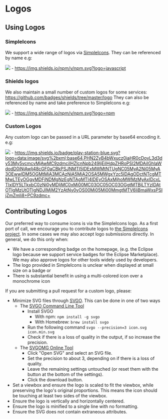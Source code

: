 # Logos

## Using Logos

### SimpleIcons

We support a wide range of logos via [SimpleIcons][]. They can be referenced by name e.g:

![](https://img.shields.io/npm/v/npm.svg?logo=javascript) - https://img.shields.io/npm/v/npm.svg?logo=javascript

### Shields logos

We also maintain a small number of custom logos for some services: https://github.com/badges/shields/tree/master/logo They can also be referenced by name and take preference to SimpleIcons e.g:

![](https://img.shields.io/npm/v/npm.svg?logo=npm) - https://img.shields.io/npm/v/npm.svg?logo=npm

### Custom Logos

Any custom logo can be passed in a URL parameter by base64 encoding it. e.g:

![](https://img.shields.io/badge/play-station-blue.svg?logo=data:image/svg%2bxml;base64,PHN2ZyB4bWxucz0iaHR0cDovL3d3dy53My5vcmcvMjAwMC9zdmciIHZlcnNpb249IjEiIHdpZHRoPSI2MDAiIGhlaWdodD0iNjAwIj48cGF0aCBkPSJNMTI5IDExMWMtNTUgNC05MyA2Ni05MyA3OEwwIDM5OGMtMiA3MCAzNiA5MiA2OSA5MWgxYzc5IDAgODctNTcgMTMwLTEyOGgyMDFjNDMgNzEgNTAgMTI4IDEyOSAxMjhoMWMzMyAxIDcxLTIxIDY5LTkxbC0zNi0yMDljMC0xMi00MC03OC05OC03OGgtMTBjLTYzIDAtOTIgMzUtOTIgNDJIMjM2YzAtNy0yOS00Mi05Mi00MmgtMTV6IiBmaWxsPSIjZmZmIi8+PC9zdmc+) - https://img.shields.io/badge/play-station-blue.svg?logo=data:image/svg%2bxml;base64,PHN2ZyB4bWxucz0iaHR0cDovL3d3dy53My5vcmcvMjAwMC9zdmciIHZlcnNpb249IjEiIHdpZHRoPSI2MDAiIGhlaWdodD0iNjAwIj48cGF0aCBkPSJNMTI5IDExMWMtNTUgNC05MyA2Ni05MyA3OEwwIDM5OGMtMiA3MCAzNiA5MiA2OSA5MWgxYzc5IDAgODctNTcgMTMwLTEyOGgyMDFjNDMgNzEgNTAgMTI4IDEyOSAxMjhoMWMzMyAxIDcxLTIxIDY5LTkxbC0zNi0yMDljMC0xMi00MC03OC05OC03OGgtMTBjLTYzIDAtOTIgMzUtOTIgNDJIMjM2YzAtNy0yOS00Mi05Mi00MmgtMTV6IiBmaWxsPSIjZmZmIi8+PC9zdmc+

## Contributing Logos

Our preferred way to consume icons is via the SimpleIcons logo. As a first port of call, we encourage you to contribute logos to [the SimpleIcons project][simple-icons github]. In some cases we may also accept logo submissions directly. In general, we do this only when:

- We have a corresponding badge on the homepage, (e.g. the Eclipse logo because we support service badges for the Eclipse Marketplace). We may also approve logos for other tools widely used by developers.
- The logo provided in SimpleIcons is unclear when displayed at small size on a badge or
- There is substantial benefit in using a multi-colored icon over a monochrome icon

If you are submitting a pull request for a custom logo, please:

- Minimize SVG files through [SVGO][]. This can be done in one of two ways
  - The [SVGO Command Line Tool][svgo]
    - Install SVGO
      - With npm: `npm install -g svgo`
      - With Homebrew: `brew install svgo`
    - Run the following command `svgo --precision=3 icon.svg icon.min.svg`
    - Check if there is a loss of quality in the output, if so increase the precision.
  - The [SVGOMG Online Tool][svgomg]
    - Click "Open SVG" and select an SVG file.
    - Set the precision to about 3, depending on if there is a loss of quality.
    - Leave the remaining settings untouched (or reset them with the button at the bottom of the settings).
    - Click the download button.
- Set a viewbox and ensure the logo is scaled to fit the viewbox, while preserving the logo's original proportions. This means the icon should be touching at least two sides of the viewbox.
- Ensure the logo is vertically and horizontally centered.
- Ensure the logo is minified to a single line with no formatting.
- Ensure the SVG does not contain extraneous attributes.

[simpleicons]: https://simpleicons.org/
[simple-icons github]: https://github.com/simple-icons/simple-icons
[svgo]: https://github.com/svg/svgo
[svgomg]: https://jakearchibald.github.io/svgomg/
